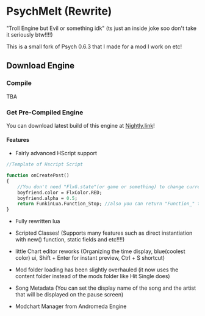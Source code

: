 # PsychMelt (Rewrite)

"Troll Engine but Evil or something idk" (ts just an inside joke soo don't take it seriously btw!!!!)

This is a small fork of Psych 0.6.3 that I made for a mod I work on etc!

## Download Engine
### Compile
TBA

### Get Pre-Compiled Engine
You can download latest build of this engine at [Nightly.link](https://nightly.link/lasystuff/PsychMelt-Rewrite-mirror/workflows/main/main/windowsBuild.zip)!

#### Features

- Fairly advanced HScript support
```haxe
//Template of Hscript Script

function onCreatePost()
{
    //You don't need "FlxG.state"(or game or something) to change current Instance
    boyfriend.color = FlxColor.RED;
    boyfriend.alpha = 0.5;
    return FunkinLua.Function_Stop; //also you can return "Function_" thing like doing in lua!
}
```
- Fully rewritten lua

- Scripted Classes! (Supports many features such as direct instantiation with new() function, static fields and etc!!!!)

- little Chart editor reworks (Organizing the time display, blue(coolest color) ui, Shift + Enter for instant preview, Ctrl + S shortcut)

- Mod folder loading has been slightly overhauled (it now uses the content folder instead of the mods folder like Hit Single does)

- Song Metadata (You can set the display name of the song and the artist that will be displayed on the pause screen)

- Modchart Manager from Andromeda Engine